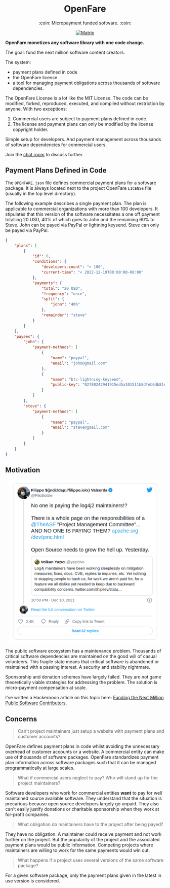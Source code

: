 <h1 align="center">OpenFare</h1>

<p align="center">:coin: Micropayment funded software. :coin:</p>

<p align="center">
  <a href="https://matrix.to/#/#openfare:matrix.org"><img src="https://img.shields.io/matrix/openfare:matrix.org?label=chat&logo=matrix" alt="Matrix"></a>
</p>

**OpenFare monetizes any software library with one code change.**

The goal: fund the next million software content creators.

The system:

* payment plans defined in code
* the OpenFare license
* a tool for managing payment obligations across thousands of software dependencies.

The OpenFare License is a lot like the MIT License. The code can be modified, forked, reproduced, executed, and compiled without restriction by anyone. With two exceptions:

1. Commercial users are subject to payment plans defined in code.
2. The license and payment plans can only be modified by the license copyright holder.

Simple setup for developers. And payment management across thousands of software dependencies for commercial users.

Join the [chat room](https://matrix.to/#/#openfare:matrix.org) to discuss further.

## Payment Plans Defined in Code

The `OPENFARE.json` file defines commercial payment plans for a software package. It is always located next to the project OpenFare `LICENSE` file (usually in the top level directory).

The following example describes a single payment plan. The plan is applicable to commercial organizations with more than 100 developers. It stipulates that this version of the software necessitates a one off payment totalling 20 USD, 40% of which goes to John and the remaining 60% to Steve. John can be payed via PayPal or lightning keysend. Steve can only be payed via PayPal.

```json
{
    "plans": [
        {
            "id": 0,
            "conditions": {
                "developers-count": "> 100",
                "current-time": "< 2022-12-19T00:00:00-00:00"
            },
            "payments": {
                "total": "20 USD",
                "frequency": "once",
                "split": {
                    "john": "40%"
                },
                "remainder": "steve"
            }
        }
    ],
    "payees": {
        "john": {
            "payment-methods": [
                {
                    "name": "paypal",
                    "email": "john@gmail.com"
                },
                {
                    "name": "btc-lightning-keysend",
                    "public-key": "02788242941915ed5a101511b8dfeb6db81e0fcd7546f6a55ef4dedf590a7d7ff4"
                }
            ]
        },
        "steve": {
            "payment-methods": [
                {
                    "name": "paypal",
                    "email": "steve@gmail.com"
                }
            ]
        }
    }
}
```

## Motivation

<p align="center">
    <a align="center" href="https://twitter.com/FiloSottile/status/1469441477642178561">
    <img src="assets/filippo_tweet.png" alt="Filippo Tweet" width="477" height="515" />
    </a>
</p>

The public software ecosystem has a maintenance problem. Thousands of critical software dependencies are maintained on the good will of casual volunteers. This fragile state means that critical software is abandoned or maintained with a passing interest. A security and stability nightmare.

Sponsorship and donation schemes have largely failed. They are not game theoretically viable strategies for addressing the problem. The solution is micro-payment compensation at scale.

I've written a Hackernoon article on this topic here: [Funding the Next Million Public Software Contributors](https://hackernoon.com/funding-the-next-million-open-source-contributors).

## Concerns

> Can't project maintainers just setup a website with payment plans and customer accounts?

OpenFare defines payment plans in code whilst avoiding the unnecessary overhead of customer accounts or a website. A commercial entity can make use of thousands of software packages. OpenFare standardizes payment plan information across software packages such that it can be managed programmatically at large scales.

> What if commercial users neglect to pay? Who will stand up for the project maintainers?

Software developers who work for commercial entities **want** to pay for well maintained source available software. They understand that the situation is precarious because open source developers largely go unpaid. They also can't easily justify donations or charitable sponsorship when they work at for-profit companies.

> What obligation do maintainers have to the project after being payed?

They have no obligation. A maintainer could receive payment and not work further on the project. But the popularity of the project and the associated payment plans would be public information. Competing projects where maintainers are willing to work for the same payments would win out.

> What happens if a project uses several versions of the same software package?

For a given software package, only the payment plans given in the latest in use version is considered.

